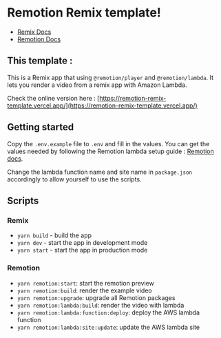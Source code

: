# Remotion Remix template!

- [Remix Docs](https://remix.run/docs)
- [Remotion Docs](https://remotion.dev/docs)

## This template :

This  is a Remix app that using `@remotion/player` and `@remotion/lambda`.
It lets you render a video from a remix app with Amazon Lambda.

Check the online version here : [https://remotion-remix-template.vercel.app/](https://remotion-remix-template.vercel.app/)

## Getting started
Copy the `.env.example` file to `.env` and fill in the values. You can get the values needed by following the Remotion lambda setup guide : [Remotion docs](https://www.remotion.dev/docs/lambda/setup).

Change the lambda function name and site name in `package.json` accordingly to allow yourself to use the scripts.

## Scripts

### Remix
- `yarn build` - build the app
- `yarn dev` - start the app in development mode
- `yarn start` - start the app in production mode

### Remotion
- `yarn remotion:start`: start the remotion preview
- `yarn remotion:build`: render the example video
- `yarn remotion:upgrade`: upgrade all Remotion packages
- `yarn remotion:lambda:build`: render the video with lambda
- `yarn remotion:lambda:function:deploy`: deploy the AWS lambda function
- `yarn remotion:lambda:site:update`: update the AWS lambda site
